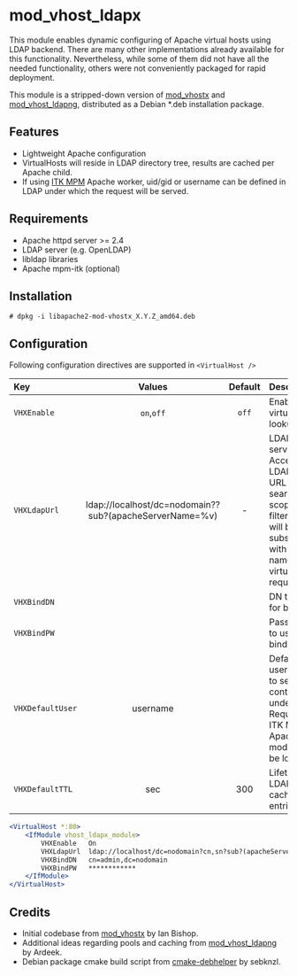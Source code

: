 mod_vhost_ldapx
===============
This module enables dynamic configuring of Apache virtual hosts using LDAP backend. There are many other implementations already available for
this functionality. Nevertheless, while some of them did not have all the needed functionality, others were not conveniently packaged for rapid deployment.

This module is a stripped-down version of [mod_vhostx](https://github.com/porjo/mod_vhostx) and [mod_vhost_ldapng](https://github.com/Ardeek/mod-vhost-ldap-ng), distributed as a Debian *.deb installation package.

Features
--------
* Lightweight Apache configuration
* VirtualHosts will reside in LDAP directory tree, results are cached per Apache child.
* If using [ITK MPM](http://mpm-itk.sesse.net) Apache worker, uid/gid or username can be defined in LDAP under which the request will be served.

Requirements
------------
* Apache httpd server >= 2.4
* LDAP server (e.g. OpenLDAP)
* libldap libraries
* Apache mpm-itk (optional)

Installation
------------
```
# dpkg -i libapache2-mod-vhostx_X.Y.Z_amd64.deb
```

Configuration
-------------
Following configuration directives are supported in `<VirtualHost />`

Key					| Values		| Default	| Description
:---				| :---:			| :---:		| :---
`VHXEnable`			| `on`,`off`	| `off`   	| Enable virtual host lookups
`VHXLdapUrl`		| ldap://localhost/dc=nodomain??sub?(apacheServerName=%v)	| - | LDAP server URL. Accepts LDAP-style URL-s with search scope and filters. `%v` will be substituted with a name of virtual host requested.
`VHXBindDN`			| 				|			| DN to use for binding
`VHXBindPW`			|				|			| Password to use for binding
`VHXDefaultUser`	| username		| 			| Default ITK user which to serve content under. Requires ITK MPM Apache module to be loaded.
`VHXDefaultTTL`		| sec			| 300 		| Lifetime of LDAP cache entries.


```apache
<VirtualHost *:80>
	<IfModule vhost_ldapx_module>
		VHXEnable	On
		VHXLdapUrl	ldap://localhost/dc=nodomain?cn,sn?sub?(apacheServerName=%v)
		VHXBindDN	cn=admin,dc=nodomain
		VHXBindPW	************
	</IfModule>
</VirtualHost>
```

Credits
--------
* Initial codebase from [mod_vhostx](https://github.com/porjo/mod_vhostx) by Ian Bishop.
* Additional ideas regarding pools and caching from [mod_vhost_ldapng](https://github.com/Ardeek/mod-vhost-ldap-ng) by Ardeek.
* Debian package cmake build script from [cmake-debhelper](https://github.com/sebknzl/cmake-debhelper) by sebknzl.